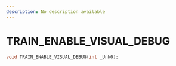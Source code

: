 ```yaml
---
description: No description available 
---
```


# TRAIN_ENABLE_VISUAL_DEBUG

```cpp
void TRAIN_ENABLE_VISUAL_DEBUG(int _Unk0);
```